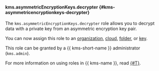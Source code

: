 #### kms.asymmetricEncryptionKeys.decrypter {#kms-asymmetricencryptionkeys-decrypter}

The `kms.asymmetricEncryptionKeys.decrypter` role allows you to decrypt data with a private key from an asymmetric encryption key pair.

You can now assign this role to an [organization](../organization/), [cloud](../resource-manager/concepts/resources-hierarchy.md#cloud), [folder](../resource-manager/concepts/resources-hierarchy.md#folder), or [key](../kms/concepts/key).

This role can be granted by a {{ kms-short-name }} administrator (`kms.admin`).

For more information on using roles in {{ kms-name }}, read [{#T}](../kms/security/index.md).